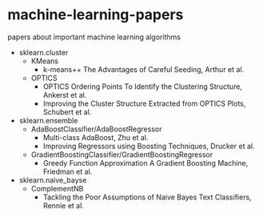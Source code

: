 # machine-learning-papers
papers about important machine learning algorithms

- sklearn.cluster
    - KMeans
        - k-means++ The Advantages of Careful Seeding, Arthur et al.
    - OPTICS
        - OPTICS Ordering Points To Identify the Clustering Structure, Ankerst et al.
        - Improving the Cluster Structure Extracted from OPTICS Plots, Schubert et al.
- sklearn.ensemble
    - AdaBoostClassifier/AdaBoostRegressor
        - Multi-class AdaBoost, Zhu et al.
        - Improving Regressors using Boosting Techniques, Drucker et al.
    - GradientBoostingClassifier/GradientBoostingRegressor
        - Greedy Function Approximation A Gradient Boosting Machine, Friedman et al.
- sklearn.naive_bayse
    - ComplementNB
        - Tackling the Poor Assumptions of Naive Bayes Text Classifiers, Rennie et al.
